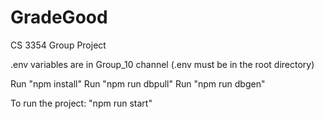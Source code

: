 # GradeGood
CS 3354 Group Project

.env variables are in Group_10 channel (.env must be in the root directory)

Run "npm install"
Run "npm run dbpull"
Run "npm run dbgen"

To run the project: "npm run start"